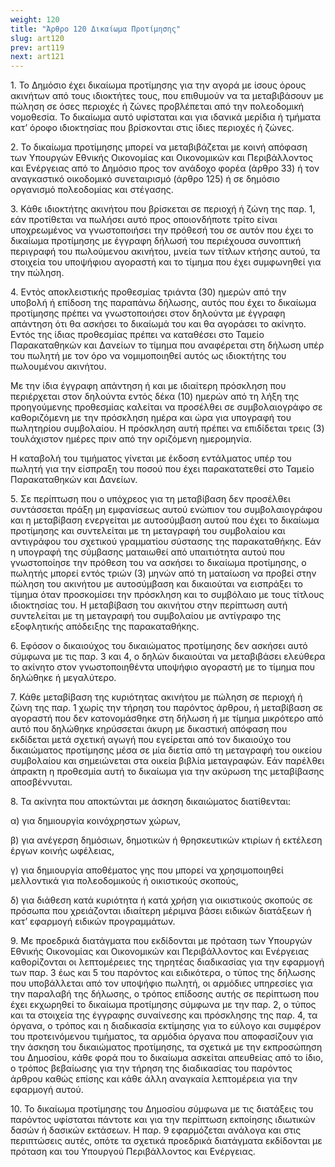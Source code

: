 ```yaml
---
weight: 120
title: "Άρθρο 120 Δικαίωμα Προτίμησης"
slug: art120
prev: art119
next: art121
---
```


1\. Το Δημόσιο έχει δικαίωμα προτίμησης για την αγορά με ίσους όρους ακινήτων από τους ιδιοκτήτες τους, που επιθυμούν να τα μεταβιβάσουν με πώληση σε όσες περιοχές ή ζώνες προβλέπεται από την πολεοδομική νομοθεσία. Το δικαίωμα αυτό υφίσταται και για ιδανικά μερίδια ή τμήματα κατ’ όροφο ιδιοκτησίας που βρίσκονται στις ίδιες περιοχές ή ζώνες.

2\. Το δικαίωμα προτίμησης μπορεί να μεταβιβάζεται με κοινή απόφαση των Υπουργών Εθνικής Οικονομίας και Οικονομικών και Περιβάλλοντος και Ενέργειας από το Δημόσιο προς τον ανάδοχο φορέα (άρθρο 33) ή τον αναγκαστικό οικοδομικό συνεταιρισμό (άρθρο 125) ή σε δημόσιο οργανισμό πολεοδομίας και στέγασης.

3\. Κάθε ιδιοκτήτης ακινήτου που βρίσκεται σε περιοχή ή ζώνη της παρ. 1, εάν προτίθεται να πωλήσει αυτό προς οποιονδήποτε τρίτο είναι υποχρεωμένος να γνωστοποιήσει την πρόθεσή του σε αυτόν που έχει το δικαίωμα προτίμησης με έγγραφη δήλωσή του περιέχουσα συνοπτική περιγραφή του πωλούμενου ακινήτου, μνεία των τίτλων κτήσης αυτού, τα στοιχεία του υποψήφιου αγοραστή και το τίμημα που έχει συμφωνηθεί για την πώληση.

4\. Εντός αποκλειστικής προθεσμίας τριάντα (30) ημερών από την υποβολή ή επίδοση της παραπάνω δήλωσης, αυτός που έχει το δικαίωμα προτίμησης πρέπει να γνωστοποιήσει στον δηλούντα με έγγραφη απάντηση ότι θα ασκήσει το δικαίωμά του και θα αγοράσει το ακίνητο. Εντός της ίδιας προθεσμίας πρέπει να καταθέσει στο Ταμείο Παρακαταθηκών και Δανείων το τίμημα που αναφέρεται στη δήλωση υπέρ του πωλητή με τον όρο να νομιμοποιηθεί αυτός ως ιδιοκτήτης του πωλουμένου ακινήτου.

Με την ίδια έγγραφη απάντηση ή και με ιδιαίτερη πρόσκληση που περιέρχεται στον δηλούντα εντός δέκα (10) ημερών από τη λήξη της προηγούμενης προθεσμίας καλείται να προσέλθει σε συμβολαιογράφο σε καθοριζόμενη με την πρόσκληση ημέρα και ώρα για υπογραφή του πωλητηρίου συμβολαίου. Η πρόσκληση αυτή πρέπει να επιδίδεται τρεις (3) τουλάχιστον ημέρες πριν από την οριζόμενη ημερομηνία.

Η καταβολή του τιμήματος γίνεται με έκδοση εντάλματος υπέρ του πωλητή για την είσπραξη του ποσού που έχει παρακατατεθεί στο Ταμείο Παρακαταθηκών και Δανείων.

5\. Σε περίπτωση που ο υπόχρεος για τη μεταβίβαση δεν προσέλθει συντάσσεται πράξη μη εμφανίσεως αυτού ενώπιον του συμβολαιογράφου και η μεταβίβαση ενεργείται με αυτοσύμβαση αυτού που έχει το δικαίωμα προτίμησης και συντελείται με τη μεταγραφή του συμβολαίου και αντιγράφου του σχετικού γραμματίου σύστασης της παρακαταθήκης. Εάν η υπογραφή της σύμβασης ματαιωθεί από υπαιτιότητα αυτού που γνωστοποίησε την πρόθεση του να ασκήσει το δικαίωμα προτίμησης, ο πωλητής μπορεί εντός τριών (3) μηνών από τη ματαίωση να προβεί στην πώληση του ακινήτου με αυτοσύμβαση και δικαιούται να εισπράξει το τίμημα όταν προσκομίσει την πρόσκληση και το συμβόλαιο με τους τίτλους ιδιοκτησίας του. Η μεταβίβαση του ακινήτου στην περίπτωση αυτή συντελείται με τη μεταγραφή του συμβολαίου με αντίγραφο της εξοφλητικής απόδειξης της παρακαταθήκης.

6\. Εφόσον ο δικαιούχος του δικαιώματος προτίμησης δεν ασκήσει αυτό σύμφωνα με τις παρ. 3 και 4, ο δηλών δικαιούται να μεταβιβάσει ελεύθερα το ακίνητο στον γνωστοποιηθέντα υποψήφιο αγοραστή με το τίμημα που δηλώθηκε ή μεγαλύτερο.

7\. Κάθε μεταβίβαση της κυριότητας ακινήτου με πώληση σε περιοχή ή ζώνη της παρ. 1 χωρίς την τήρηση του παρόντος άρθρου, ή μεταβίβαση σε αγοραστή που δεν κατονομάσθηκε στη δήλωση ή με τίμημα μικρότερο από αυτό που δηλώθηκε κηρύσσεται άκυρη με δικαστική απόφαση που εκδίδεται μετά σχετική αγωγή που εγείρεται από τον δικαιούχο του δικαιώματος προτίμησης μέσα σε μία διετία από τη μεταγραφή του οικείου συμβολαίου και σημειώνεται στα οικεία βιβλία μεταγραφών. Εάν παρέλθει άπρακτη η προθεσμία αυτή το δικαίωμα για την ακύρωση της μεταβίβασης αποσβέννυται.

8\. Τα ακίνητα που αποκτώνται με άσκηση δικαιώματος διατίθενται:

α) για δημιουργία κοινόχρηστων χώρων,

β) για ανέγερση δημόσιων, δημοτικών ή θρησκευτικών κτιρίων ή εκτέλεση έργων κοινής ωφέλειας,

γ) για δημιουργία αποθέματος γης που μπορεί να χρησιμοποιηθεί μελλοντικά για πολεοδομικούς ή οικιστικούς σκοπούς,

δ) για διάθεση κατά κυριότητα ή κατά χρήση για οικιστικούς σκοπούς σε πρόσωπα που χρειάζονται ιδιαίτερη μέριμνα βάσει ειδικών διατάξεων ή κατ’ εφαρμογή ειδικών προγραμμάτων.

9\. Με προεδρικά διατάγματα που εκδίδονται με πρόταση των Υπουργών Εθνικής Οικονομίας και Οικονομικών και Περιβάλλοντος και Ενέργειας καθορίζονται οι λεπτομέρειες της τηρητέας διαδικασίας για την εφαρμογή των παρ. 3 έως και 5 του παρόντος και ειδικότερα, ο τύπος της δήλωσης που υποβάλλεται από τον υποψήφιο πωλητή, οι αρμόδιες υπηρεσίες για την παραλαβή της δήλωσης, ο τρόπος επίδοσης αυτής σε περίπτωση που έχει εκχωρηθεί το δικαίωμα προτίμησης σύμφωνα με την παρ. 2, ο τύπος και τα στοιχεία της έγγραφης συναίνεσης και πρόσκλησης της παρ. 4, τα όργανα, ο τρόπος και η διαδικασία εκτίμησης για το εύλογο και συμφέρον του προτεινόμενου τιμήματος, τα αρμόδια όργανα που αποφασίζουν για την άσκηση του δικαιώματος προτίμησης, τα σχετικά με την εκπροσώπηση του Δημοσίου, κάθε φορά που το δικαίωμα ασκείται απευθείας από το ίδιο, ο τρόπος βεβαίωσης για την τήρηση της διαδικασίας του παρόντος άρθρου καθώς επίσης και κάθε άλλη αναγκαία λεπτομέρεια για την εφαρμογή αυτού.

10\. Το δικαίωμα προτίμησης του Δημοσίου σύμφωνα με τις διατάξεις του παρόντος υφίσταται πάντοτε και για την περίπτωση εκποίησης ιδιωτικών δασών ή δασικών εκτάσεων. Η παρ. 9 εφαρμόζεται ανάλογα και στις περιπτώσεις αυτές, οπότε τα σχετικά προεδρικά διατάγματα εκδίδονται με πρόταση και του Υπουργού Περιβάλλοντος και Ενέργειας.


